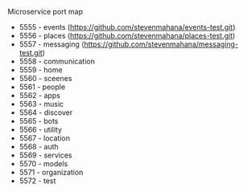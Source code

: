 Microservice port map
+ 5555 - events (https://github.com/stevenmahana/events-test.git)
+ 5556 - places (https://github.com/stevenmahana/places-test.git)
+ 5557 - messaging (https://github.com/stevenmahana/messaging-test.git)
+ 5558 - communication
+ 5559 - home
+ 5560 - sceenes
+ 5561 - people
+ 5562 - apps
+ 5563 - music
+ 5564 - discover
+ 5565 - bots
+ 5566 - utility
+ 5567 - location
+ 5568 - auth
+ 5569 - services
+ 5570 - models
+ 5571 - organization
+ 5572 - test